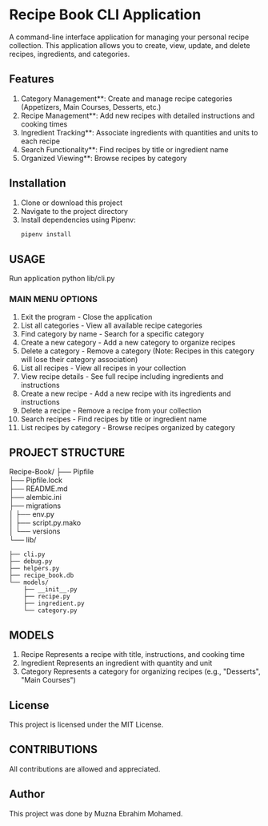 # Recipe Book CLI Application

A command-line interface application for managing your personal recipe collection. This application allows you to create, view, update, and delete recipes, ingredients, and categories.

## Features

1. Category Management**: Create and manage recipe categories (Appetizers, Main Courses, Desserts, etc.)
2. Recipe Management**: Add new recipes with detailed instructions and cooking times
3. Ingredient Tracking**: Associate ingredients with quantities and units to each recipe
4. Search Functionality**: Find recipes by title or ingredient name
5. Organized Viewing**: Browse recipes by category

## Installation

1. Clone or download this project
2. Navigate to the project directory
3. Install dependencies using Pipenv:
   ```bash
   pipenv install

## USAGE 
Run application python lib/cli.py
### MAIN MENU OPTIONS
1. Exit the program - Close the application
2. List all categories - View all available recipe categories
3. Find category by name - Search for a specific category
4. Create a new category - Add a new category to organize recipes
5. Delete a category - Remove a category (Note: Recipes in this category will lose their category association)
6. List all recipes - View all recipes in your collection
7. View recipe details - See full recipe including ingredients and instructions
8. Create a new recipe - Add a new recipe with its ingredients and instructions
9. Delete a recipe - Remove a recipe from your collection
10. Search recipes - Find recipes by title or ingredient name
11. List recipes by category - Browse recipes organized by category

## PROJECT STRUCTURE
Recipe-Book/
├── Pipfile                 
├── Pipfile.lock           
├── README.md              
├── alembic.ini            
├── migrations               
│   ├── env.py            
│   ├── script.py.mako    
│   └── versions        
└── lib/ 

    ├── cli.py           
    ├── debug.py           
    ├── helpers.py         
    ├── recipe_book.db     
    └── models/           
        ├── __init__.py    
        ├── recipe.py      
        ├── ingredient.py  
        └── category.py    

## MODELS
  1. Recipe Represents a recipe with title, instructions, and cooking time
  2. Ingredient Represents an ingredient with quantity and unit
  3. Category Represents a category for organizing recipes (e.g., "Desserts", "Main Courses")

## License
This project is licensed under the MIT License.

## CONTRIBUTIONS
All contributions are allowed and appreciated.

## Author
This project was done by Muzna Ebrahim Mohamed.
